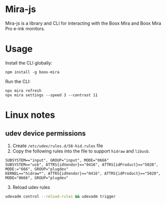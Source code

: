 # Mira-js
Mira-js is a library and CLI for interacting with the Boox Mira and Boox Mira Pro e-ink monitors.

# Usage
Install the CLI globally:
```
npm install -g boox-mira
```

Run the CLI:
```
npx mira refresh
npx mira settings --speed 3 --contrast 11
```

# Linux notes
## udev device permissions
1. Create `/etc/udev/rules.d/58-hid.rules` file
2. Copy the following rules into the file to support `hidraw` and `libusb`.
```
SUBSYSTEM=="input", GROUP="input", MODE="0666"
SUBSYSTEM=="usb", ATTRS{idVendor}=="0416", ATTRS{idProduct}=="5020", MODE:="666", GROUP="plugdev"
KERNEL=="hidraw*", ATTRS{idVendor}=="0416", ATTRS{idProduct}=="5020", MODE="0666", GROUP="plugdev"
```
3. Reload udev rules
```bash
udevadm control --reload-rules && udevadm trigger
```